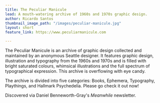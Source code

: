 ```yaml
---
title: The Peculiar Manicule
lead: A mouth-watering archive of 1960s and 1970s graphic design.
author: Ricardo Santos
thumbnail_image_path: "/images/peculiar-manicule.jpg"
layout: short
feature_link: https://www.peculiarmanicule.com

---
```

The Peculiar Manicule is an archive of graphic design collected and maintained by an anonymous Seattle designer. It features graphic design, illustration and typography from the 1960s and 1970s and is filled with bright saturated colours, whimsical illustrations and the full spectrum of typographical expression. This archive is overflowing with eye candy.

The archive is divided into five categories: Books, Ephemera, Typography, Playthings, and Hallmark Psychedelia. Please go check it out now!

Discovered via Daniel Benneworth-Gray's _Meanwhile_ newsletter.
